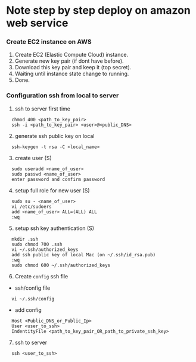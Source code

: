 # Note step by step deploy on amazon web service

### Create EC2 instance on AWS
1. Create EC2 (Elastic Compute Cloud) instance.
2. Generate new key pair (if dont have before).
3. Download this key pair and keep it (top secret).
4. Waiting until instance state change to running.
5. Done.

### Configuration ssh from local to server
1. ssh to server first time
```
  chmod 400 <path_to_key_pair>
  ssh -i <path_to_key_pair> <user>@<public_DNS>
```

2. generate ssh public key on local
```
  ssh-keygen -t rsa -C <local_name>
```

3. create user (S)
```
  sudo useradd <name_of_user>
  sudo passwd <name_of_user>
  enter password and confirm password
```

4. setup full role for new user (S)
```
  sudo su - <name_of_user>
  vi /etc/sudoers
  add <name_of_user> ALL=(ALL) ALL
  :wq
```

5. setup ssh key authentication (S)
```
  mkdir .ssh
  sudo chmod 700 .ssh
  vi ~/.ssh/authorized_keys
  add ssh public key of local Mac (on ~/.ssh/id_rsa.pub)
  :wq
  sudo chmod 600 ~/.ssh/authorized_keys
```

6. Create `config` ssh file
  * ssh/config file
  ```
    vi ~/.ssh/config
  ```

  * add config
  ```
    Host <Public_DNS_or_Public_Ip>
    User <user_to_ssh>
    IndentityFile <path_to_key_pair_OR_path_to_private_ssh_key>
  ```

7. ssh to server
```
  ssh <user_to_ssh>
```
